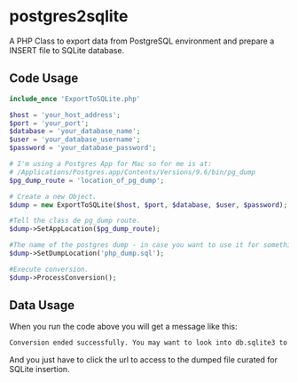 # postgres2sqlite
A PHP Class to export data from PostgreSQL environment and prepare a INSERT file to SQLite database.

## Code Usage
```php
include_once 'ExportToSQLite.php'

$host = 'your_host_address';
$port = 'your_port';
$database = 'your_database_name';
$user = 'your_database_username';
$password = 'your_database_password';

# I'm using a Postgres App for Mac so for me is at: 
# /Applications/Postgres.app/Contents/Versions/9.6/bin/pg_dump
$pg_dump_route = 'location_of_pg_dump';

# Create a new Object.
$dump = new ExportToSQLite($host, $port, $database, $user, $password);

#Tell the class de pg_dump route.
$dump->SetAppLocation($pg_dump_route);

#The name of the postgres dump - in case you want to use it for something else.
$dump->SetDumpLocation('php_dump.sql');

#Execute conversion.
$dump->ProcessConversion();
```

## Data Usage
When you run the code above you will get a message like this: 
```html
Conversion ended successfully. You may want to look into db.sqlite3 to find your data.
```
And you just have to click the url to access to the dumped file curated for SQLite insertion.
